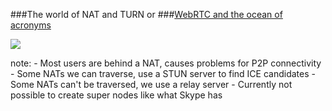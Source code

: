 ###The world of NAT and TURN or
###[WebRTC and the ocean of acronyms](https://hacks.mozilla.org/2013/07/webrtc-and-the-ocean-of-acronyms/)

![](http://i.imgur.com/FDf2ETs.png)

note:
    - Most users are behind a NAT, causes problems for P2P connectivity
    - Some NATs we can traverse, use a STUN server to find ICE candidates
    - Some NATs can't be traversed, we use a relay server
    - Currently not possible to create super nodes like what Skype has
